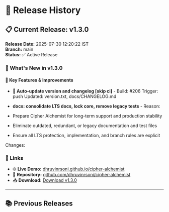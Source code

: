 # 🚀 Release History

## 📋 Current Release: v1.3.0

**Release Date:** 2025-07-30 12:20:22 IST  
**Branch:** main  
**Status:** ✅ Active Release

### 🎉 What's New in v1.3.0

#### 🚀 Key Features & Improvements
- **🔄 Auto-update version and changelog [skip ci]** - Build: #206
Trigger: push
Updated: version.txt, docs/CHANGELOG.md

- **docs: consolidate LTS docs, lock core, remove legacy tests** - Reason:
- Prepare Cipher Alchemist for long-term support and production stability
- Eliminate outdated, redundant, or legacy documentation and test files
- Ensure all LTS protection, implementation, and branch rules are explicit

Changes:

### 🔗 Links
- 🌐 **Live Demo:** [dhruvinrsoni.github.io/cipher-alchemist](https://dhruvinrsoni.github.io/cipher-alchemist/)
- 📱 **Repository:** [github.com/dhruvinrsoni/cipher-alchemist](https://github.com/dhruvinrsoni/cipher-alchemist)
- 📥 **Download:** [Download v1.3.0](https://github.com/dhruvinrsoni/cipher-alchemist/archive/refs/tags/v1.3.0.zip)

---

## 📚 Previous Releases


